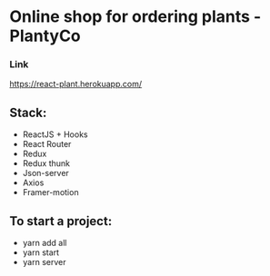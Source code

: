 # Online shop for ordering plants - PlantyCo

### Link
https://react-plant.herokuapp.com/

## Stack:

* ReactJS + Hooks
* React Router
* Redux
* Redux thunk
* Json-server
* Axios
* Framer-motion

## To start a project:
* yarn add all
* yarn start
* yarn server

